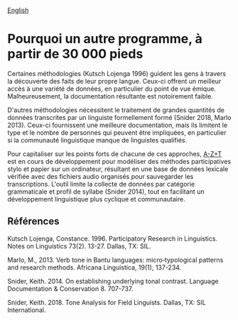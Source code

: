 <a href="../RATIONALE.md">English</a>
# Pourquoi un autre programme, à partir de 30 000 pieds

Certaines méthodologies (Kutsch Lojenga 1996) guident les gens à travers la découverte des faits de leur propre langue. Ceux-ci offrent un meilleur accès à une variété de données, en particulier du point de vue émique. Malheureusement, la documentation résultante est notoirement faible.

D'autres méthodologies nécessitent le traitement de grandes quantités de données transcrites par un linguiste formellement formé (Snider 2018, Marlo 2013). Ceux-ci fournissent une meilleure documentation, mais ils limitent le type et le nombre de personnes qui peuvent être impliquées, en particulier si la communauté linguistique manque de linguistes qualifiés.

Pour capitaliser sur les points forts de chacune de ces approches, [A-Z+T](https://github.com/kent-rasmussen/azt) est en cours de développement pour modéliser des méthodes participatives stylo et papier sur un ordinateur, résultant en une base de données lexicale vérifiée avec des fichiers audio organisés pour sauvegarder les transcriptions. L'outil limite la collecte de données par catégorie grammaticale et profil de syllabe (Snider 2014), tout en facilitant un développement linguistique plus cyclique et communautaire.

## Références

Kutsch Lojenga, Constance. 1996. Participatory Research in Linguistics. Notes on Linguistics 73(2). 13-27. Dallas, TX: SIL.

Marlo, M., 2013. Verb tone in Bantu languages: micro‑typological patterns and research methods. Africana Linguistica, 19(1), 137-234.

Snider, Keith. 2014. On establishing underlying tonal contrast. Language Documentation &amp; Conservation 8. 707-737.

Snider, Keith. 2018. Tone Analysis for Field Linguists. Dallas, TX: SIL International.
